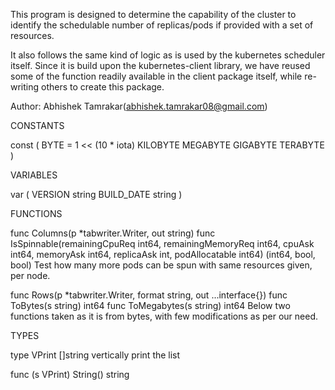 This program is designed to determine the capability of the cluster to
identify the schedulable number of replicas/pods if provided with a set of
resources.

It also follows the same kind of logic as is used by the kubernetes
scheduler itself. Since it is build upon the kubernetes-client library, we
have reused some of the function readily available in the client package
itself, while re-writing others to create this package.

Author: Abhishek Tamrakar(abhishek.tamrakar08@gmail.com)

CONSTANTS

const (
	BYTE = 1 << (10 * iota)
	KILOBYTE
	MEGABYTE
	GIGABYTE
	TERABYTE
)

VARIABLES

var (
	VERSION    string
	BUILD_DATE string
)

FUNCTIONS

func Columns(p *tabwriter.Writer, out string)
func IsSpinnable(remainingCpuReq int64, remainingMemoryReq int64, cpuAsk int64, memoryAsk int64, replicaAsk int, podAllocatable int64) (int64, bool, bool)
    Test how many more pods can be spun with same resources given, per node.

func Rows(p *tabwriter.Writer, format string, out ...interface{})
func ToBytes(s string) int64
func ToMegabytes(s string) int64
    Below two functions taken as it is from bytes, with few modifications as per
    our need.


TYPES

type VPrint []string
    vertically print the list

func (s VPrint) String() string
